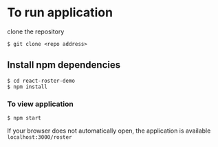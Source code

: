 # To run application
clone the repository
```
$ git clone <repo address>
```

## Install npm dependencies
```
$ cd react-roster-demo
$ npm install
```

### To view application
```
$ npm start
```
If your browser does not automatically open, the application is available `localhost:3000/roster`


